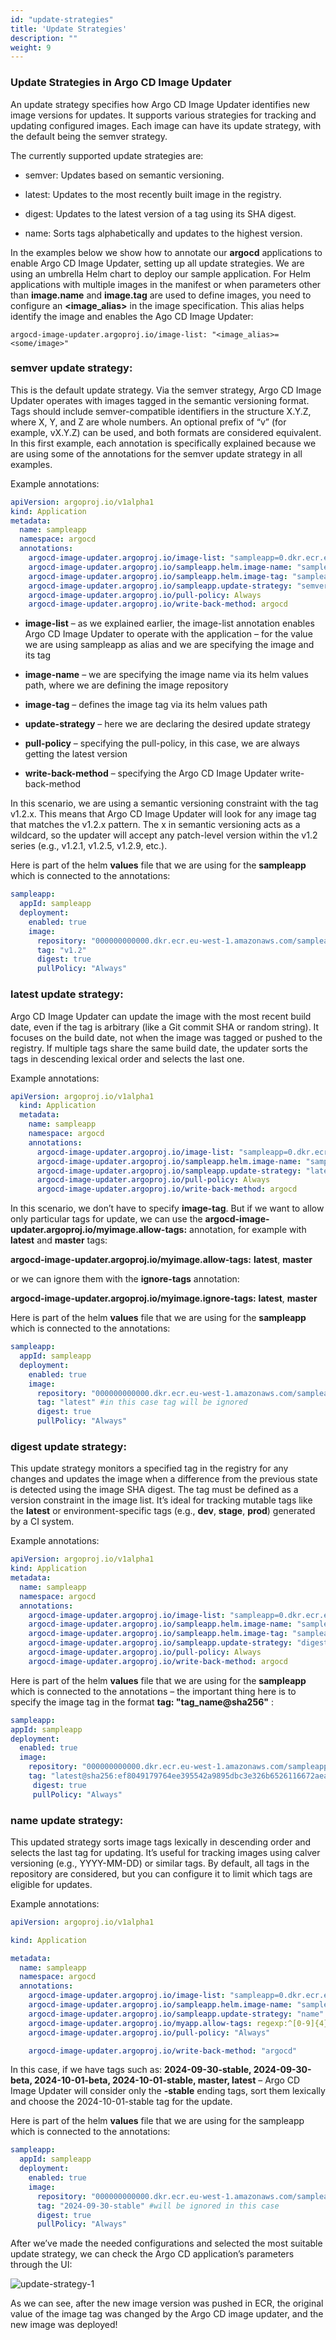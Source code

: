 ```yaml
---
id: "update-strategies"
title: 'Update Strategies'
description: ""
weight: 9
---
```


### Update Strategies in Argo CD Image Updater

An update strategy specifies how Argo CD Image Updater identifies new image versions for updates. It supports various strategies for tracking and updating configured images. Each image can have its update strategy, with the default being the semver strategy.

The currently supported update strategies are:

- semver: Updates based on semantic versioning.

- latest: Updates to the most recently built image in the registry.

- digest: Updates to the latest version of a tag using its SHA digest.

- name: Sorts tags alphabetically and updates to the highest version.

In the examples below we show how to annotate our **argocd** applications to enable Argo CD Image Updater, setting up all update strategies. We are using an umbrella Helm chart to deploy our sample application. For Helm applications with multiple images in the manifest or when parameters other than **image.name** and **image.tag** are used to define images, you need to configure an **<image_alias>** in the image specification. This alias helps identify the image and enables the Ago CD Image Updater: 

```
argocd-image-updater.argoproj.io/image-list: "<image_alias>=<some/image>"
```

### semver update strategy:

This is the default update strategy. Via the semver strategy, Argo CD Image Updater operates with images tagged in the semantic versioning format. Tags should include semver-compatible identifiers in the structure X.Y.Z, where X, Y, and Z are whole numbers. An optional prefix of “v” (for example, vX.Y.Z) can be used, and both formats are considered equivalent. In this first example, each annotation is specifically explained because we are using some of the annotations for the semver update strategy in all examples.

Example annotations:

```yaml
apiVersion: argoproj.io/v1alpha1
kind: Application
metadata:
  name: sampleapp
  namespace: argocd
  annotations:
    argocd-image-updater.argoproj.io/image-list: "sampleapp=0.dkr.ecr.eu-west-1.amazonaws.com/sampleapp:v1.2.x"
    argocd-image-updater.argoproj.io/sampleapp.helm.image-name: "sampleapp.deployment.image.repository"
    argocd-image-updater.argoproj.io/sampleapp.helm.image-tag: "sampleapp.deployment.image.tag"
    argocd-image-updater.argoproj.io/sampleapp.update-strategy: "semver"
    argocd-image-updater.argoproj.io/pull-policy: Always
    argocd-image-updater.argoproj.io/write-back-method: argocd
```

- **image-list** – as we explained earlier, the image-list annotation enables Argo CD Image Updater to operate with the application – for the value we are using sampleapp as alias and we are specifying the image and its tag

- **image-name** – we are specifying the image name via its helm values path, where we are defining the image repository

- **image-tag** – defines the image tag via its helm values path

- **update-strategy** – here we are declaring the desired update strategy

- **pull-policy** – specifying the pull-policy, in this case, we are always getting the latest version

- **write-back-method** – specifying the Argo CD Image Updater write-back-method

In this scenario, we are using a semantic versioning constraint with the tag v1.2.x. This means that Argo CD Image Updater will look for any image tag that matches the v1.2.x pattern. The x in semantic versioning acts as a wildcard, so the updater will accept any patch-level version within the v1.2 series (e.g., v1.2.1, v1.2.5, v1.2.9, etc.).

Here is part of the helm **values** file that we are using for the **sampleapp** which is connected to the annotations:

```yaml
sampleapp:
  appId: sampleapp
  deployment:
    enabled: true
    image:
      repository: "000000000000.dkr.ecr.eu-west-1.amazonaws.com/sampleapp"
      tag: "v1.2"
      digest: true
      pullPolicy: "Always"
```

### latest update strategy:

Argo CD Image Updater can update the image with the most recent build date, even if the tag is arbitrary (like a Git commit SHA or random string). It focuses on the build date, not when the image was tagged or pushed to the registry. If multiple tags share the same build date, the updater sorts the tags in descending lexical order and selects the last one.

Example annotations:

```yaml
apiVersion: argoproj.io/v1alpha1
  kind: Application
  metadata:
    name: sampleapp
    namespace: argocd
    annotations:
      argocd-image-updater.argoproj.io/image-list: "sampleapp=0.dkr.ecr.eu-west-1.amazonaws.com/sampleapp"
      argocd-image-updater.argoproj.io/sampleapp.helm.image-name: "sampleapp.deployment.image.repository"
      argocd-image-updater.argoproj.io/sampleapp.update-strategy: "latest"
      argocd-image-updater.argoproj.io/pull-policy: Always
      argocd-image-updater.argoproj.io/write-back-method: argocd
```

In this scenario, we don’t have to specify **image-tag**. But if we want to allow only particular tags for update, we can use the **argocd-image-updater.argoproj.io/myimage.allow-tags:** annotation, for example with **latest** and **master** tags:

**argocd-image-updater.argoproj.io/myimage.allow-tags:** **latest**, **master**

or we can ignore them with the **ignore-tags** annotation:

**argocd-image-updater.argoproj.io/myimage.ignore-tags:** **latest**, **master**

Here is part of the helm **values** file that we are using for the **sampleapp** which is connected to the annotations:

```yaml
sampleapp:
  appId: sampleapp
  deployment:
    enabled: true
    image:
      repository: "000000000000.dkr.ecr.eu-west-1.amazonaws.com/sampleapp"
      tag: "latest" #in this case tag will be ignored
      digest: true
      pullPolicy: "Always"
```


### digest update strategy:

This update strategy monitors a specified tag in the registry for any changes and updates the image when a difference from the previous state is detected using the image SHA digest. The tag must be defined as a version constraint in the image list. It’s ideal for tracking mutable tags like the **latest** or environment-specific tags (e.g., **dev**, **stage**, **prod**) generated by a CI system.

Example annotations:

```yaml
apiVersion: argoproj.io/v1alpha1
kind: Application
metadata:
  name: sampleapp
  namespace: argocd
  annotations:
    argocd-image-updater.argoproj.io/image-list: "sampleapp=0.dkr.ecr.eu-west-1.amazonaws.com/sampleapp:latest"
    argocd-image-updater.argoproj.io/sampleapp.helm.image-name: "sampleapp.deployment.image.repository"
    argocd-image-updater.argoproj.io/sampleapp.helm.image-tag: "sampleapp.deployment.image.tag"
    argocd-image-updater.argoproj.io/sampleapp.update-strategy: "digest"
    argocd-image-updater.argoproj.io/pull-policy: Always
    argocd-image-updater.argoproj.io/write-back-method: argocd
```

Here is part of the helm **values** file that we are using for the **sampleapp** which is connected to the annotations – the important thing here is to specify the image tag in the format **tag: "tag_name@sha256"** :

```yaml
sampleapp:
appId: sampleapp
deployment:
  enabled: true
  image:
    repository: "000000000000.dkr.ecr.eu-west-1.amazonaws.com/sampleapp"
    tag: "latest@sha256:ef8049179764ee395542a9895dbc3e326b6526116672aea568cfb0a33c0912af"
     digest: true
     pullPolicy: "Always"
```

### name update strategy:

This updated strategy sorts image tags lexically in descending order and selects the last tag for updating. It’s useful for tracking images using calver versioning (e.g., YYYY-MM-DD) or similar tags. By default, all tags in the repository are considered, but you can configure it to limit which tags are eligible for updates.

Example annotations:

```yaml
apiVersion: argoproj.io/v1alpha1

kind: Application

metadata:
  name: sampleapp
  namespace: argocd
  annotations:
    argocd-image-updater.argoproj.io/image-list: "sampleapp=0.dkr.ecr.eu-west-1.amazonaws.com/sampleapp:latest"
    argocd-image-updater.argoproj.io/sampleapp.helm.image-name: "sampleapp.deployment.image.repository"
    argocd-image-updater.argoproj.io/sampleapp.update-strategy: "name"
    argocd-image-updater.argoproj.io/myapp.allow-tags: regexp:^[0-9]{4}-[0-9]{2}-[0-9]{2}-stable$
    argocd-image-updater.argoproj.io/pull-policy: "Always"

    argocd-image-updater.argoproj.io/write-back-method: "argocd"
```

In this case, if we have tags such as: **2024-09-30-stable, 2024-09-30-beta, 2024-10-01-beta, 2024-10-01-stable, master, latest** – Argo CD Image Updater will consider only the **-stable** ending tags, sort them lexically and choose the 2024-10-01-stable tag for the update.

Here is part of the helm **values** file that we are using for the sampleapp which is connected to the annotations:

```yaml
sampleapp:
  appId: sampleapp
  deployment:
    enabled: true
    image:
      repository: "000000000000.dkr.ecr.eu-west-1.amazonaws.com/sampleapp"
      tag: "2024-09-30-stable" #will be ignored in this case
      digest: true
      pullPolicy: "Always"
```


After we’ve made the needed configurations and selected the most suitable update strategy, we can check the Argo CD application’s parameters through the UI:

![update-strategy-1](update-strategy-1.jpg)

As we can see, after the new image version was pushed in ECR, the original value of the image tag was changed by the Argo CD image updater, and the new image was deployed!
